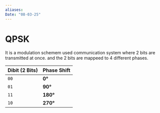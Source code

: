 ```yaml
---
aliases: 
Date: "08-03-25"
---
```

# QPSK

It is a modulation schemem used communication system where 2 bits  are transmitted at once. and the 2 bits are mappeed to  4 different phases.  

| Dibit (2 Bits) | Phase Shift |
| -------------- | ----------- |
| `00`           | **0°**      |
| `01`           | **90°**     |
| `11`           | **180°**    |
| `10`           | **270°**    |



